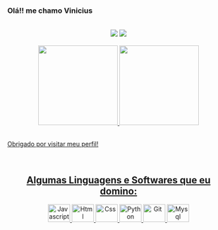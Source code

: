 ### Olá!! me chamo Vinicius
<br />
<div align="center">
  <a href="https://www.instagram.com/san_viniii/" target="_blank"><img src="https://img.shields.io/badge/-Instagram-%23E4405F?style=for-the-badge&logo=instagram&logoColor=white" target="_blank"></a>
  <a href="https://www.linkedin.com/in/vinicius-santos-206288157/" target="_blank"><img src="https://img.shields.io/badge/-LinkedIn-%230077B5?style=for-the-badge&logo=linkedin&logoColor=white" target="_blank"></a>
</div>
<br>
<div align="center">
  <a href="https://github.com/Sanviniiii">
  <img height="180em" src="https://github-readme-stats.vercel.app/api?username=Sanviniii&show_icons=true&theme=midnight-purple&include_all_commits=true&count_private=true"/>
  <img height="180em" src="https://github-readme-stats.vercel.app/api/top-langs/?username=Sanviniii&layout=compact&langs_count=7&theme=midnight-purple"/>
</div>
<br>

Obrigado por visitar meu perfil!

<br>
<h2 align="center">Algumas Linguagens e Softwares que eu domino:</h2>

<div align="center">
    <img alt="Javascript" height="40" width="50" src="https://cdn.jsdelivr.net/gh/devicons/devicon/icons/javascript/javascript-original.svg" />
    <img alt="Html" height="40" width="50"  src="https://cdn.jsdelivr.net/gh/devicons/devicon/icons/html5/html5-original.svg" />
    <img alt="Css" height="40" width="50" src="https://cdn.jsdelivr.net/gh/devicons/devicon/icons/css3/css3-original.svg" />
    <img alt="Python" height="40" width="50" src="https://cdn.jsdelivr.net/gh/devicons/devicon/icons/python/python-original.svg" />
    <img alt="Git" height="40" width="50" src="https://cdn.jsdelivr.net/gh/devicons/devicon/icons/git/git-original.svg" />
    <img alt="Mysql" height="40" width="50" src="https://cdn.jsdelivr.net/gh/devicons/devicon/icons/mysql/mysql-original.svg" />
</div>
<br><br>
